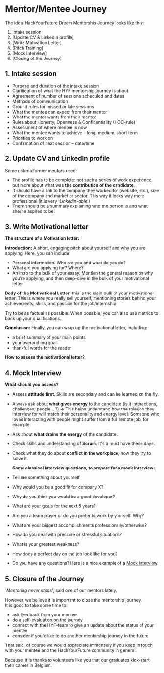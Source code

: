 # Mentor/Mentee Journey

The ideal HackYourFuture Dream Mentorship Journey looks like this:

1. Intake session
2. \[Update CV & LinkedIn profile\]
3. \[Write Motivation Letter\]
4. \[Pitch Training\]
5. \[Mock Interview\]
6. \[Closing of the Journey\]

## 1. Intake session

* Purpose and duration of the intake session
* Clarification of what the HYF mentorship journey is about
* Agreement of number of sessions scheduled and dates
* Methods of communication
* Ground rules for missed or late sessions
* What the mentee can expect from their mentor
* What the mentor wants from their mentee
* Rules about Honesty, Openness & Confidentiality \(HOC-rule\)
* Assessment of where mentee is now
* What the mentee wants to achieve – long, medium, short term
* Priorities to work on
* Confirmation of next session – date/time

## 2. Update CV and LinkedIn profile

Some criteria former mentors used:

* The profile has to be complete: not such a series of work experience, but more about what was **the contribution of the candidate**.
* It should have a link to the company they worked for \(website,  etc.\), size of the company and market or sector. This way it looks way more professional \(it is very '_Linkedin-able_'\)
* There should be a summary explaining who the person is and what she/he aspires to be.

## 3. Write Motivational letter

**The structure of a Motivation letter:**

**Introduction:** A short, engaging pitch about yourself and why you are applying. Here, you can include:

* Personal information. Who are you and what do you do?
* What are you applying for? Where?
* An intro to the bulk of your essay. Mention the general reason on why you’re applying, and then deep-dive in the bulk of your motivational letter.

**Body of the Motivational Letter:** this is the main bulk of your motivational letter. This is where you really sell yourself, mentioning stories behind your achievements, skills, and passion for the job/internship.

Try to be as factual as possible. When possible, you can also use metrics to back up your qualifications.

**Conclusion:** Finally, you can wrap up the motivational letter, including:

* a brief summary of your main points
* your overarching goal
* thankful words for the reader

**How to assess the motivational letter?**

## 4. Mock Interview

**What should you assess?**

* Assess **attitude first**. Skills are secondary and can be learned on the fly.
* Always ask about **what gives energy** to the candidate \(is it interactions, challenges, people,...?\) -&gt; This helps understand how the role/job they interview for will match their personality and energy level. Someone who loves interacting with people might suffer from a full remote job, for example.
* Ask about **what drains the energy** of the candidate .
* Check skills and understanding of **Scrum**. It's a must have these days.
* Check what they do about **conflict in the workplace**, how they try to solve it.

  **Some classical interview questions, to prepare for a mock interview:**

* Tell me something about yourself
* Why would you be a good fit for company X?
* Why do you think you would be a good developer?
* What are your goals for the next 5 years?
* Are you a team player or do you prefer to work by yourself. Why?
* What are your biggest accomplishments professionally/otherwise?
* How do you deal with pressure or stressful situations?
* What is your greatest weakness?
* How does a perfect day on the job look like for you?
* Do you have any questions?  Here is a nice example of a [Mock Interview](https://youtu.be/ZV373VaS4UM).

## 5. Closure of the Journey

_'Mentoring never stops'_, said one of our mentors lately.

However, we believe it is important to close the mentorship journey.  
It is good to take some time to:

* ask feedback from your mentee
* do a self-evaluation on the journey
* connect with the HYF-team to give an update about the status of your mentee
* consider if you'd like to do another mentorship journey in the future

That said, of course we would appreciate immensely if you keep in touch with your mentee and the HackYourFuture community in general.

Because, it is thanks to volunteers like you that our graduates kick-start their career in Belgium.

